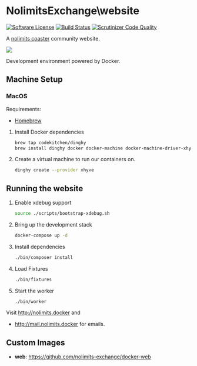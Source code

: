 # NolimitsExchange\website

[![Software License](https://img.shields.io/badge/license-MIT-brightgreen.svg)](LICENSE)
[![Build Status](https://semaphoreci.com/api/v1/thepixeldeveloper/website/branches/master/shields_badge.svg)](https://semaphoreci.com/thepixeldeveloper/website)
[![Scrutinizer Code Quality](https://scrutinizer-ci.com/g/nolimits-exchange/website/badges/quality-score.png?b=master)](https://scrutinizer-ci.com/g/nolimits-exchange/website/?branch=master)

A [nolimits coaster](http://www.nolimitscoaster.com/) community website.

![](http://i.imgur.com/hIf88dW.png)

Development environment powered by Docker.

Machine Setup
-----

### MacOS

Requirements:

- [Homebrew](http://brew.sh/)

1. Install Docker dependencies

    ```bash
    brew tap codekitchen/dinghy
    brew install dinghy docker docker-machine docker-machine-driver-xhyve
    ```

2. Create a virtual machine to run our containers on.

    ```bash
    dinghy create --provider xhyve
    ```

Running the website
-----

1. Enable xdebug support

    ``` bash
    source ./scripts/bootstrap-xdebug.sh
    ```

2. Bring up the development stack

    ``` bash
    docker-compose up -d
    ```

3. Install dependencies

   ``` bash
   ./bin/composer install
   ```

4. Load Fixtures

    ``` bash
    ./bin/fixtures
    ```

5. Start the worker

    ``` bash
    ./bin/worker
    ```

Visit http://nolimits.docker and

* http://mail.nolimits.docker for emails.


Custom Images
-----

* **web**: https://github.com/nolimits-exchange/docker-web
